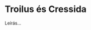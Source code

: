 <!-- ======================================================================
--- Search engine
title:          Troilus és Cressida
keywords:       Troilus, Cressida, vígjáték
description:    William Shakespeare: Troilus és Cressida.
--- Menu system
order:          140
text:           Troilus és Cressida
hidden:         false
umbel:          false
--- Page properties
id:             /comedies/troilus-and-cressida
document:       
layout:         layout-2-left
$-left:         play-list
searchable:     true
======================================================================= -->

# Troilus és Cressida

Leírás...
